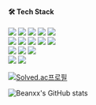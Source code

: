 #### 🛠 Tech Stack
<img src="https://img.shields.io/badge/JavaScript-F7DF1E?style=flat-badge&logo=JavaScript&logoColor=white"/> <img src="https://img.shields.io/badge/TypeScript-2d79c7?style=flat-badge&logo=TypeScript&logoColor=white"/> <img src="https://img.shields.io/badge/HTML5-E34F26?style=flat-badge&logo=HTML5&logoColor=white"/> <img src="https://img.shields.io/badge/CSS3-1572B6?style=flat-badge&logo=CSS3&logoColor=white"/> <img src="https://img.shields.io/badge/Python-3766AB?style=flat-badge&logo=Python&logoColor=white"/>
<br/>
  <img src="https://img.shields.io/badge/React-7ddfff?style=flat-badge&logo=React&logoColor=black"/> <img src="https://img.shields.io/badge/React Native-61DAFB?style=flat-badge&logo=React&logoColor=white"/> <img src="https://img.shields.io/badge/redux--toolkit-%23593d88.svg?style=flat-badge&logo=redux&logoColor=white"/> <img src="https://img.shields.io/badge/styled_components-e084c6?style=flat-badge&logo=styled-components&logoColor=white"/>
  <img src="https://img.shields.io/badge/storybook-FF4785.svg?style=flat-badge&logo=storybook&logoColor=white"/>
  <br/>
  <img src="https://img.shields.io/badge/Node.js-339933?style=flat-badge&logo=Node.js&logoColor=white"/> <img src="https://img.shields.io/badge/Express-000000?style=flat-badge&logo=Express&logoColor=white"/> <img src="https://img.shields.io/badge/MongoDB-%234ea94b.svg?style=flat-badge&logo=mongodb&logoColor=white" />
  <br/>
 <img src="https://img.shields.io/badge/Git-f05030?style=flat-badge&logo=Git&logoColor=white"/> <img src="https://img.shields.io/badge/GitHub-black?style=flat-badge&logo=GitHub&logoColor=white"/>

[![Solved.ac프로필](http://mazassumnida.wtf/api/mini/generate_badge?boj=tnqls1211v)](https://solved.ac/tnqls1211v)

![Beanxx's GitHub stats](https://github-readme-stats.vercel.app/api?username=Beanxx&show_icons=true&theme=tokyonight)
 
 
<!-- ![Top Langs](https://github-readme-stats.vercel.app/api/top-langs/?username=Beanxx&layout=compact&theme=tokyonight) -->
  
 <!-- <img src="https://img.shields.io/badge/MySQL-4479A1?style=flat-square&logo=MySQL&logoColor=white"/> <img src="https://img.shields.io/badge/MongoDB-47A248?style=flat-square&logo=MongoDB&logoColor=white"/>
<br/>
 <img src="https://img.shields.io/badge/AWS-232F3E?style=flat-square&logo=AmazonAWS&logoColor=white"/> <img src="https://img.shields.io/badge/Firebase-FFCA28?style=flat-square&logo=Firebase&logoColor=white"/> -->

<!-- [![Solved.ac Profile](http://mazassumnida.wtf/api/v2/generate_badge?boj=tnqls1211v)](https://solved.ac/tnqls1211v/) -->
<!-- <img src="https://img.shields.io/badge/SpringBoot-6DB33F?style=flat-square&logo=SpringBoot&logoColor=white"/> -->

<!-- <img src="https://img.shields.io/badge/Koa-33333D?style=flat-square&logo=Koa&logoColor=white"/> -->
